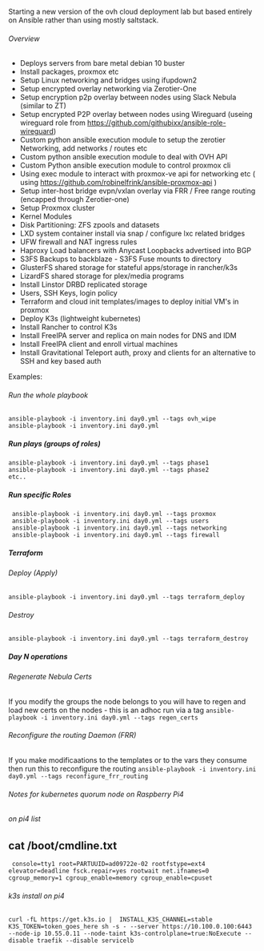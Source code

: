 Starting a new version of the ovh cloud deployment lab but based entirely on Ansible rather than using mostly saltstack.

###### Overview

* Deploys servers from bare metal debian 10 buster
* Install packages, proxmox etc
* Setup Linux networking and bridges using ifupdown2
* Setup encrypted overlay networking via Zerotier-One
* Setup encryption p2p overlay between nodes using Slack Nebula (similar to ZT)
* Setup encrypted P2P overlay between nodes using Wireguard (useing wireguard role from https://github.com/githubixx/ansible-role-wireguard)
* Custom python ansible execution module to setup the zerotier Networking, add networks / routes etc
* Custom python ansible execution module to deal with OVH API
* Custom Python ansible execution module to control proxmox cli
* Using exec module to interact with proxmox-ve api for networking etc ( using https://github.com/robinelfrink/ansible-proxmox-api )
* Setup inter-host bridge evpn/vxlan overlay via FRR / Free range routing (encapped through Zerotier-one)
* Setup Proxmox cluster
* Kernel Modules
* Disk Partitioning: ZFS zpools and datasets
* LXD system container install via snap / configure lxc related bridges
* UFW firewall and NAT ingress rules
* Haproxy Load balancers with Anycast Loopbacks advertised into BGP
* S3FS Backups to backblaze - S3FS Fuse mounts to directory
* GlusterFS shared storage for stateful apps/storage in rancher/k3s
* LizardFS shared storage for plex/media programs
* Install Linstor DRBD replicated storage
* Users, SSH Keys, login policy
* Terraform and cloud init templates/images to deploy initial VM's in proxmox
* Deploy K3s (lightweight kubernetes)
* Install Rancher to control K3s
* Install FreeIPA server and replica on main nodes for DNS and IDM
* Install FreeIPA client and enroll virtual machines
* Install Gravitational Teleport auth, proxy and clients for an alternative to SSH and key based auth


Examples:

###### Run the whole playbook

```
ansible-playbook -i inventory.ini day0.yml --tags ovh_wipe
ansible-playbook -i inventory.ini day0.yml 
```

##### Run plays (groups of roles)
```
ansible-playbook -i inventory.ini day0.yml --tags phase1
ansible-playbook -i inventory.ini day0.yml --tags phase2
etc..
```

##### Run specific Roles

```
 ansible-playbook -i inventory.ini day0.yml --tags proxmox
 ansible-playbook -i inventory.ini day0.yml --tags users
 ansible-playbook -i inventory.ini day0.yml --tags networking
 ansible-playbook -i inventory.ini day0.yml --tags firewall
```

##### Terraform

###### Deploy (Apply)

`ansible-playbook -i inventory.ini day0.yml --tags terraform_deploy`

###### Destroy
`ansible-playbook -i inventory.ini day0.yml --tags terraform_destroy`

##### Day N operations

###### Regenerate Nebula Certs
If you modify the groups the node belongs to you will have to regen and load new certs on the nodes - this is an adhoc run via a tag
`ansible-playbook -i inventory.ini day0.yml --tags regen_certs`

###### Reconfigure the routing Daemon (FRR)
If you make modificaations to the templates or to the vars they consume then run this to reconfigure the routing
`ansible-playbook -i inventory.ini day0.yml --tags reconfigure_frr_routing`


###### Notes for kubernetes quorum node on Raspberry Pi4

###### on pi4 list
cat /boot/cmdline.txt
---
```
 console=tty1 root=PARTUUID=ad09722e-02 rootfstype=ext4 elevator=deadline fsck.repair=yes rootwait net.ifnames=0 cgroup_memory=1 cgroup_enable=memory cgroup_enable=cpuset
```

###### k3s install on pi4

`curl -fL https://get.k3s.io |  INSTALL_K3S_CHANNEL=stable   K3S_TOKEN=token_goes_here sh -s - --server https://10.100.0.100:6443  --node-ip 10.55.0.11 --node-taint k3s-controlplane=true:NoExecute --disable traefik --disable servicelb`